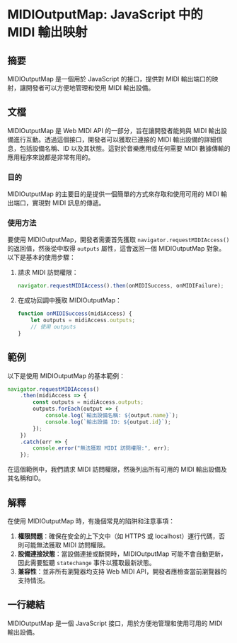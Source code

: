 <!--
Meta Description: # MIDIOutputMap: JavaScript 中的 MIDI 輸出映射 ## 摘要 MIDIOutputMap 是一個用於 JavaScript 的接口，提供對 MIDI 輸出端口的映射，讓開發者可以方便地管理和使用 MIDI 輸出設備。 ## 文檔 MIDIOutputMap 是 Web...
Meta Keywords: midi, midioutputmap, outputs, javascript, 訪問權限
-->

# MIDIOutputMap: JavaScript 中的 MIDI 輸出映射

## 摘要
MIDIOutputMap 是一個用於 JavaScript 的接口，提供對 MIDI 輸出端口的映射，讓開發者可以方便地管理和使用 MIDI 輸出設備。

## 文檔
MIDIOutputMap 是 Web MIDI API 的一部分，旨在讓開發者能夠與 MIDI 輸出設備進行互動。透過這個接口，開發者可以獲取已連接的 MIDI 輸出設備的詳細信息，包括設備名稱、ID 以及其狀態。這對於音樂應用或任何需要 MIDI 數據傳輸的應用程序來說都是非常有用的。

### 目的
MIDIOutputMap 的主要目的是提供一個簡單的方式來存取和使用可用的 MIDI 輸出端口，實現對 MIDI 訊息的傳遞。

### 使用方法
要使用 MIDIOutputMap，開發者需要首先獲取 `navigator.requestMIDIAccess()` 的返回值，然後從中取得 `outputs` 屬性，這會返回一個 MIDIOutputMap 對象。以下是基本的使用步驟：

1. 請求 MIDI 訪問權限：
   ```javascript
   navigator.requestMIDIAccess().then(onMIDISuccess, onMIDIFailure);
   ```

2. 在成功回調中獲取 MIDIOutputMap：
   ```javascript
   function onMIDISuccess(midiAccess) {
       let outputs = midiAccess.outputs;
       // 使用 outputs
   }
   ```

## 範例
以下是使用 MIDIOutputMap 的基本範例：

```javascript
navigator.requestMIDIAccess()
    .then(midiAccess => {
        const outputs = midiAccess.outputs;
        outputs.forEach(output => {
            console.log(`輸出設備名稱: ${output.name}`);
            console.log(`輸出設備 ID: ${output.id}`);
        });
    })
    .catch(err => {
        console.error("無法獲取 MIDI 訪問權限:", err);
    });
```

在這個範例中，我們請求 MIDI 訪問權限，然後列出所有可用的 MIDI 輸出設備及其名稱和ID。

## 解釋
在使用 MIDIOutputMap 時，有幾個常見的陷阱和注意事項：

1. **權限問題**：確保在安全的上下文中（如 HTTPS 或 localhost）運行代碼，否則可能無法獲取 MIDI 訪問權限。
2. **設備連接狀態**：當設備連接或斷開時，MIDIOutputMap 可能不會自動更新，因此需要監聽 `statechange` 事件以獲取最新狀態。
3. **兼容性**：並非所有瀏覽器均支持 Web MIDI API，開發者應檢查當前瀏覽器的支持情況。

## 一行總結
MIDIOutputMap 是一個 JavaScript 接口，用於方便地管理和使用可用的 MIDI 輸出設備。